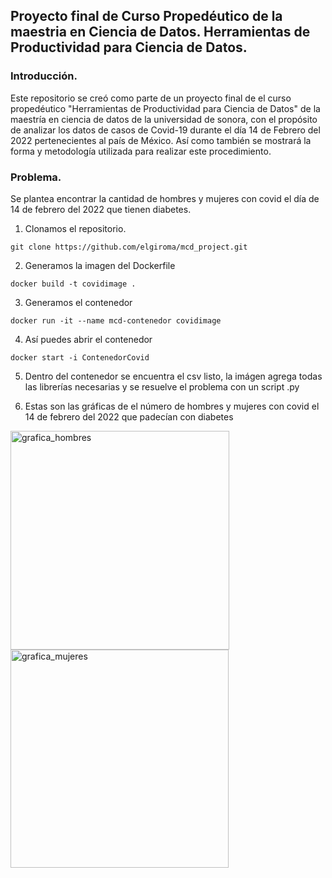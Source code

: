 ##  Proyecto final de Curso Propedéutico de la maestria en Ciencia de Datos. Herramientas de Productividad para Ciencia de Datos.

###  Introducción.


Este repositorio se creó como parte de un proyecto final de el curso propedéutico "Herramientas de Productividad para Ciencia de Datos" de la maestría en ciencia de datos de la universidad de sonora, con el propósito de analizar los datos de casos de Covid-19 durante el día 14 de Febrero del 2022 pertenecientes al país de México. Así como también se mostrará la forma y metodología utilizada para realizar este procedimiento.


### Problema.

Se plantea encontrar la cantidad de hombres y mujeres con covid el día de 14 de febrero del 2022 que tienen diabetes.


1. Clonamos el repositorio.
```
git clone https://github.com/elgiroma/mcd_project.git
```

2. Generamos la imagen del Dockerfile
```
docker build -t covidimage .
```

3. Generamos el contenedor
```
docker run -it --name mcd-contenedor covidimage
```

4. Así puedes abrir el contenedor
```
docker start -i ContenedorCovid
```

 5. Dentro del contenedor se encuentra el csv listo, la imágen agrega todas las librerías necesarias y se resuelve el problema con un script .py
 
 6. Estas son las gráficas de el número de hombres y mujeres con covid el 14 de febrero del 2022 que padecían con diabetes



<img width="350" alt="grafica_hombres" src="https://user-images.githubusercontent.com/43888949/158704380-d8756d3c-2010-4ab6-9d5b-23ef884c1904.png">
<img width="349" alt="grafica_mujeres" src="https://user-images.githubusercontent.com/43888949/158704454-7b595123-32cd-4729-bcd2-8fc188966189.png">
